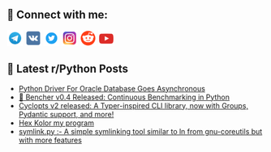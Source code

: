 ## 🔎 Connect with me:
[<img src="https://github.com/bullbesh/bullbesh/blob/main/images/Telegram.png" width="32" height="32" />](https://t.me/bullbesh)
[<img src="https://github.com/bullbesh/bullbesh/blob/main/images/VK.png" width="32" height="32" />](https://vk.com/bullbesh)
[<img src="https://github.com/bullbesh/bullbesh/blob/main/images/Twitter.png" width="32" height="32" />](https://twitter.com/bullbesh1)
[<img src="https://github.com/bullbesh/bullbesh/blob/main/images/Instagram.png" width="32" height="32" />](https://www.instagram.com/bullbesh)
[<img src="https://github.com/bullbesh/bullbesh/blob/main/images/Reddit.png" width="32" height="32" />](https://www.reddit.com/user/bullbesh)
[<img src="https://github.com/bullbesh/bullbesh/blob/main/images/YouTube.png" width="32" height="32" />](https://www.youtube.com/channel/UCtfjRs6uzgq5mfm8S06WTcg)

## 📕 Latest r/Python Posts
<!-- BLOG-POST-LIST:START -->
- [Python Driver For Oracle Database Goes Asynchronous](https://www.reddit.com/r/Python/comments/1989miq/python_driver_for_oracle_database_goes/)
- [🐰 Bencher v0.4 Released: Continuous Benchmarking in Python](https://www.reddit.com/r/Python/comments/1987zgs/bencher_v04_released_continuous_benchmarking_in/)
- [Cyclopts v2 released: A Typer-inspired CLI library, now with Groups, Pydantic support, and more!](https://www.reddit.com/r/Python/comments/1987cir/cyclopts_v2_released_a_typerinspired_cli_library/)
- [Hex Kolor my program](https://www.reddit.com/r/Python/comments/1983pex/hex_kolor_my_program/)
- [symlink.py :- A simple symlinking tool similar to ln from gnu-coreutils but with more features](https://www.reddit.com/r/Python/comments/1983msh/symlinkpy_a_simple_symlinking_tool_similar_to_ln/)
<!-- BLOG-POST-LIST:END -->
